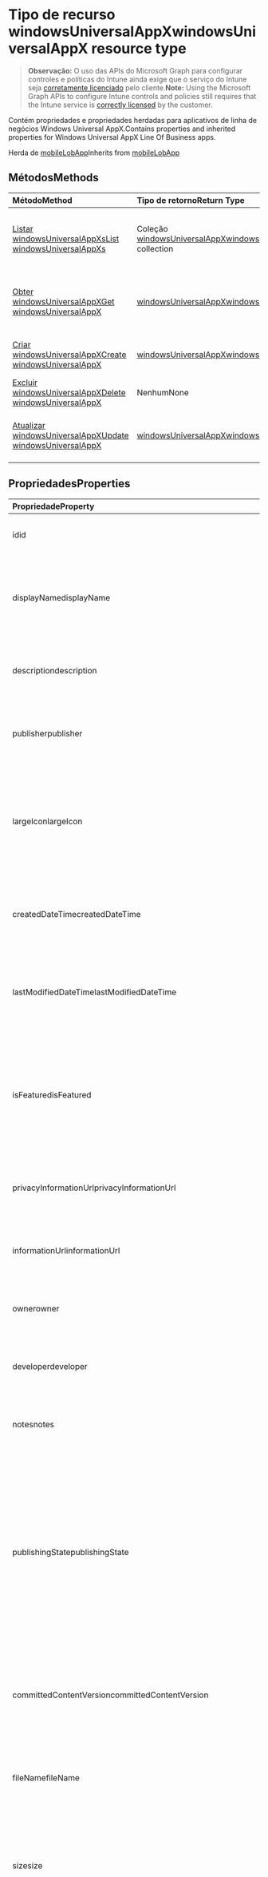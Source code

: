 # <a name="windowsuniversalappx-resource-type"></a><span data-ttu-id="c41b6-101">Tipo de recurso windowsUniversalAppX</span><span class="sxs-lookup"><span data-stu-id="c41b6-101">windowsUniversalAppX resource type</span></span>

> <span data-ttu-id="c41b6-102">**Observação:** O uso das APIs do Microsoft Graph para configurar controles e políticas do Intune ainda exige que o serviço do Intune seja [corretamente licenciado](https://go.microsoft.com/fwlink/?linkid=839381) pelo cliente.</span><span class="sxs-lookup"><span data-stu-id="c41b6-102">**Note:** Using the Microsoft Graph APIs to configure Intune controls and policies still requires that the Intune service is [correctly licensed](https://go.microsoft.com/fwlink/?linkid=839381) by the customer.</span></span>

<span data-ttu-id="c41b6-103">Contém propriedades e propriedades herdadas para aplicativos de linha de negócios Windows Universal AppX.</span><span class="sxs-lookup"><span data-stu-id="c41b6-103">Contains properties and inherited properties for Windows Universal AppX Line Of Business apps.</span></span>

<span data-ttu-id="c41b6-104">Herda de [mobileLobApp](../resources/intune_apps_mobilelobapp.md)</span><span class="sxs-lookup"><span data-stu-id="c41b6-104">Inherits from [mobileLobApp](../resources/intune_apps_mobilelobapp.md)</span></span>

## <a name="methods"></a><span data-ttu-id="c41b6-105">Métodos</span><span class="sxs-lookup"><span data-stu-id="c41b6-105">Methods</span></span>
|<span data-ttu-id="c41b6-106">Método</span><span class="sxs-lookup"><span data-stu-id="c41b6-106">Method</span></span>|<span data-ttu-id="c41b6-107">Tipo de retorno</span><span class="sxs-lookup"><span data-stu-id="c41b6-107">Return Type</span></span>|<span data-ttu-id="c41b6-108">Descrição</span><span class="sxs-lookup"><span data-stu-id="c41b6-108">Description</span></span>|
|:---|:---|:---|
|[<span data-ttu-id="c41b6-109">Listar windowsUniversalAppXs</span><span class="sxs-lookup"><span data-stu-id="c41b6-109">List windowsUniversalAppXs</span></span>](../api/intune_apps_windowsuniversalappx_list.md)|<span data-ttu-id="c41b6-110">Coleção [windowsUniversalAppX](../resources/intune_apps_windowsuniversalappx.md)</span><span class="sxs-lookup"><span data-stu-id="c41b6-110">[windowsUniversalAppX](../resources/intune_apps_windowsuniversalappx.md) collection</span></span>|<span data-ttu-id="c41b6-111">Lista propriedades e relações dos objetos [windowsUniversalAppX](../resources/intune_apps_windowsuniversalappx.md).</span><span class="sxs-lookup"><span data-stu-id="c41b6-111">List properties and relationships of the [windowsUniversalAppX](../resources/intune_apps_windowsuniversalappx.md) objects.</span></span>|
|[<span data-ttu-id="c41b6-112">Obter windowsUniversalAppX</span><span class="sxs-lookup"><span data-stu-id="c41b6-112">Get windowsUniversalAppX</span></span>](../api/intune_apps_windowsuniversalappx_get.md)|[<span data-ttu-id="c41b6-113">windowsUniversalAppX</span><span class="sxs-lookup"><span data-stu-id="c41b6-113">windowsUniversalAppX</span></span>](../resources/intune_apps_windowsuniversalappx.md)|<span data-ttu-id="c41b6-114">Propriedades de leitura e relações do objeto [windowsUniversalAppX](../resources/intune_apps_windowsuniversalappx.md).</span><span class="sxs-lookup"><span data-stu-id="c41b6-114">Read properties and relationships of the [windowsUniversalAppX](../resources/intune_apps_windowsuniversalappx.md) object.</span></span>|
|[<span data-ttu-id="c41b6-115">Criar windowsUniversalAppX</span><span class="sxs-lookup"><span data-stu-id="c41b6-115">Create windowsUniversalAppX</span></span>](../api/intune_apps_windowsuniversalappx_create.md)|[<span data-ttu-id="c41b6-116">windowsUniversalAppX</span><span class="sxs-lookup"><span data-stu-id="c41b6-116">windowsUniversalAppX</span></span>](../resources/intune_apps_windowsuniversalappx.md)|<span data-ttu-id="c41b6-117">Cria um novo objeto [windowsUniversalAppX](../resources/intune_apps_windowsuniversalappx.md).</span><span class="sxs-lookup"><span data-stu-id="c41b6-117">Create a new [windowsUniversalAppX](../resources/intune_apps_windowsuniversalappx.md) object.</span></span>|
|[<span data-ttu-id="c41b6-118">Excluir windowsUniversalAppX</span><span class="sxs-lookup"><span data-stu-id="c41b6-118">Delete windowsUniversalAppX</span></span>](../api/intune_apps_windowsuniversalappx_delete.md)|<span data-ttu-id="c41b6-119">Nenhum</span><span class="sxs-lookup"><span data-stu-id="c41b6-119">None</span></span>|<span data-ttu-id="c41b6-120">Exclui um [windowsUniversalAppX](../resources/intune_apps_windowsuniversalappx.md).</span><span class="sxs-lookup"><span data-stu-id="c41b6-120">Deletes a [windowsUniversalAppX](../resources/intune_apps_windowsuniversalappx.md).</span></span>|
|[<span data-ttu-id="c41b6-121">Atualizar windowsUniversalAppX</span><span class="sxs-lookup"><span data-stu-id="c41b6-121">Update windowsUniversalAppX</span></span>](../api/intune_apps_windowsuniversalappx_update.md)|[<span data-ttu-id="c41b6-122">windowsUniversalAppX</span><span class="sxs-lookup"><span data-stu-id="c41b6-122">windowsUniversalAppX</span></span>](../resources/intune_apps_windowsuniversalappx.md)|<span data-ttu-id="c41b6-123">Atualiza as propriedades de um objeto [windowsUniversalAppX](../resources/intune_apps_windowsuniversalappx.md).</span><span class="sxs-lookup"><span data-stu-id="c41b6-123">Update the properties of a [windowsUniversalAppX](../resources/intune_apps_windowsuniversalappx.md) object.</span></span>|

## <a name="properties"></a><span data-ttu-id="c41b6-124">Propriedades</span><span class="sxs-lookup"><span data-stu-id="c41b6-124">Properties</span></span>
|<span data-ttu-id="c41b6-125">Propriedade</span><span class="sxs-lookup"><span data-stu-id="c41b6-125">Property</span></span>|<span data-ttu-id="c41b6-126">Tipo</span><span class="sxs-lookup"><span data-stu-id="c41b6-126">Type</span></span>|<span data-ttu-id="c41b6-127">Descrição</span><span class="sxs-lookup"><span data-stu-id="c41b6-127">Description</span></span>|
|:---|:---|:---|
|<span data-ttu-id="c41b6-128">id</span><span class="sxs-lookup"><span data-stu-id="c41b6-128">id</span></span>|<span data-ttu-id="c41b6-129">Cadeia de caracteres</span><span class="sxs-lookup"><span data-stu-id="c41b6-129">String</span></span>|<span data-ttu-id="c41b6-130">Chave da entidade.</span><span class="sxs-lookup"><span data-stu-id="c41b6-130">Key of the entity.</span></span> <span data-ttu-id="c41b6-131">Herdado de [mobileApp](../resources/intune_apps_mobileapp.md)</span><span class="sxs-lookup"><span data-stu-id="c41b6-131">Inherited from [mobileApp](../resources/intune_apps_mobileapp.md)</span></span>|
|<span data-ttu-id="c41b6-132">displayName</span><span class="sxs-lookup"><span data-stu-id="c41b6-132">displayName</span></span>|<span data-ttu-id="c41b6-133">Cadeia de caracteres</span><span class="sxs-lookup"><span data-stu-id="c41b6-133">String</span></span>|<span data-ttu-id="c41b6-134">O título do aplicativo importado ou definido pelo administrador.</span><span class="sxs-lookup"><span data-stu-id="c41b6-134">The admin provided or imported title of the app.</span></span> <span data-ttu-id="c41b6-135">Herdado de [mobileApp](../resources/intune_apps_mobileapp.md)</span><span class="sxs-lookup"><span data-stu-id="c41b6-135">Inherited from [mobileApp](../resources/intune_apps_mobileapp.md)</span></span>|
|<span data-ttu-id="c41b6-136">description</span><span class="sxs-lookup"><span data-stu-id="c41b6-136">description</span></span>|<span data-ttu-id="c41b6-137">Cadeia de caracteres</span><span class="sxs-lookup"><span data-stu-id="c41b6-137">String</span></span>|<span data-ttu-id="c41b6-138">A descrição do aplicativo.</span><span class="sxs-lookup"><span data-stu-id="c41b6-138">The description of the app.</span></span> <span data-ttu-id="c41b6-139">Herdado de [mobileApp](../resources/intune_apps_mobileapp.md)</span><span class="sxs-lookup"><span data-stu-id="c41b6-139">Inherited from [mobileApp](../resources/intune_apps_mobileapp.md)</span></span>|
|<span data-ttu-id="c41b6-140">publisher</span><span class="sxs-lookup"><span data-stu-id="c41b6-140">publisher</span></span>|<span data-ttu-id="c41b6-141">Cadeia de caracteres</span><span class="sxs-lookup"><span data-stu-id="c41b6-141">String</span></span>|<span data-ttu-id="c41b6-142">O publicador do aplicativo.</span><span class="sxs-lookup"><span data-stu-id="c41b6-142">The publisher of the app.</span></span> <span data-ttu-id="c41b6-143">Herdado de [mobileApp](../resources/intune_apps_mobileapp.md)</span><span class="sxs-lookup"><span data-stu-id="c41b6-143">Inherited from [mobileApp](../resources/intune_apps_mobileapp.md)</span></span>|
|<span data-ttu-id="c41b6-144">largeIcon</span><span class="sxs-lookup"><span data-stu-id="c41b6-144">largeIcon</span></span>|[<span data-ttu-id="c41b6-145">mimeContent</span><span class="sxs-lookup"><span data-stu-id="c41b6-145">mimeContent</span></span>](../resources/intune_shared_mimecontent.md)|<span data-ttu-id="c41b6-146">O ícone grande, a ser exibido nos detalhes do aplicativo e usado para o carregamento do ícone.</span><span class="sxs-lookup"><span data-stu-id="c41b6-146">The large icon, to be displayed in the app details and used for upload of the icon.</span></span> <span data-ttu-id="c41b6-147">Herdado de [mobileApp](../resources/intune_apps_mobileapp.md)</span><span class="sxs-lookup"><span data-stu-id="c41b6-147">Inherited from [mobileApp](../resources/intune_apps_mobileapp.md)</span></span>|
|<span data-ttu-id="c41b6-148">createdDateTime</span><span class="sxs-lookup"><span data-stu-id="c41b6-148">createdDateTime</span></span>|<span data-ttu-id="c41b6-149">DateTimeOffset</span><span class="sxs-lookup"><span data-stu-id="c41b6-149">DateTimeOffset</span></span>|<span data-ttu-id="c41b6-150">A data e a hora da criação do aplicativo.</span><span class="sxs-lookup"><span data-stu-id="c41b6-150">The date and time the app was created.</span></span> <span data-ttu-id="c41b6-151">Herdado de [mobileApp](../resources/intune_apps_mobileapp.md)</span><span class="sxs-lookup"><span data-stu-id="c41b6-151">Inherited from [mobileApp](../resources/intune_apps_mobileapp.md)</span></span>|
|<span data-ttu-id="c41b6-152">lastModifiedDateTime</span><span class="sxs-lookup"><span data-stu-id="c41b6-152">lastModifiedDateTime</span></span>|<span data-ttu-id="c41b6-153">DateTimeOffset</span><span class="sxs-lookup"><span data-stu-id="c41b6-153">DateTimeOffset</span></span>|<span data-ttu-id="c41b6-154">A data e a hora que o aplicativo foi modificado pela última vez.</span><span class="sxs-lookup"><span data-stu-id="c41b6-154">The date and time the app was last modified.</span></span> <span data-ttu-id="c41b6-155">Herdado de [mobileApp](../resources/intune_apps_mobileapp.md)</span><span class="sxs-lookup"><span data-stu-id="c41b6-155">Inherited from [mobileApp](../resources/intune_apps_mobileapp.md)</span></span>|
|<span data-ttu-id="c41b6-156">isFeatured</span><span class="sxs-lookup"><span data-stu-id="c41b6-156">isFeatured</span></span>|<span data-ttu-id="c41b6-157">Booliano</span><span class="sxs-lookup"><span data-stu-id="c41b6-157">Boolean</span></span>|<span data-ttu-id="c41b6-158">O valor que indica se o aplicativo está marcado como em destaque pelo administrador. Herdado de [mobileApp](../resources/intune_apps_mobileapp.md)</span><span class="sxs-lookup"><span data-stu-id="c41b6-158">The value indicating whether the app is marked as featured by the admin. Inherited from [mobileApp](../resources/intune_apps_mobileapp.md)</span></span>|
|<span data-ttu-id="c41b6-159">privacyInformationUrl</span><span class="sxs-lookup"><span data-stu-id="c41b6-159">privacyInformationUrl</span></span>|<span data-ttu-id="c41b6-160">Cadeia de caracteres</span><span class="sxs-lookup"><span data-stu-id="c41b6-160">String</span></span>|<span data-ttu-id="c41b6-161">A URL da declaração de privacidade.</span><span class="sxs-lookup"><span data-stu-id="c41b6-161">The privacy statement Url.</span></span> <span data-ttu-id="c41b6-162">Herdado de [mobileApp](../resources/intune_apps_mobileapp.md)</span><span class="sxs-lookup"><span data-stu-id="c41b6-162">Inherited from [mobileApp](../resources/intune_apps_mobileapp.md)</span></span>|
|<span data-ttu-id="c41b6-163">informationUrl</span><span class="sxs-lookup"><span data-stu-id="c41b6-163">informationUrl</span></span>|<span data-ttu-id="c41b6-164">Cadeia de caracteres</span><span class="sxs-lookup"><span data-stu-id="c41b6-164">String</span></span>|<span data-ttu-id="c41b6-165">A URL de informações adicionais.</span><span class="sxs-lookup"><span data-stu-id="c41b6-165">The more information Url.</span></span> <span data-ttu-id="c41b6-166">Herdado de [mobileApp](../resources/intune_apps_mobileapp.md)</span><span class="sxs-lookup"><span data-stu-id="c41b6-166">Inherited from [mobileApp](../resources/intune_apps_mobileapp.md)</span></span>|
|<span data-ttu-id="c41b6-167">owner</span><span class="sxs-lookup"><span data-stu-id="c41b6-167">owner</span></span>|<span data-ttu-id="c41b6-168">Cadeia de caracteres</span><span class="sxs-lookup"><span data-stu-id="c41b6-168">String</span></span>|<span data-ttu-id="c41b6-169">O proprietário do conteúdo.</span><span class="sxs-lookup"><span data-stu-id="c41b6-169">The owner of the app.</span></span> <span data-ttu-id="c41b6-170">Herdado de [mobileApp](../resources/intune_apps_mobileapp.md)</span><span class="sxs-lookup"><span data-stu-id="c41b6-170">Inherited from [mobileApp](../resources/intune_apps_mobileapp.md)</span></span>|
|<span data-ttu-id="c41b6-171">developer</span><span class="sxs-lookup"><span data-stu-id="c41b6-171">developer</span></span>|<span data-ttu-id="c41b6-172">Cadeia de caracteres</span><span class="sxs-lookup"><span data-stu-id="c41b6-172">String</span></span>|<span data-ttu-id="c41b6-173">O desenvolvedor do aplicativo.</span><span class="sxs-lookup"><span data-stu-id="c41b6-173">The developer of the app.</span></span> <span data-ttu-id="c41b6-174">Herdado de [mobileApp](../resources/intune_apps_mobileapp.md)</span><span class="sxs-lookup"><span data-stu-id="c41b6-174">Inherited from [mobileApp](../resources/intune_apps_mobileapp.md)</span></span>|
|<span data-ttu-id="c41b6-175">notes</span><span class="sxs-lookup"><span data-stu-id="c41b6-175">notes</span></span>|<span data-ttu-id="c41b6-176">Cadeia de caracteres</span><span class="sxs-lookup"><span data-stu-id="c41b6-176">String</span></span>|<span data-ttu-id="c41b6-177">Anotações para o aplicativo.</span><span class="sxs-lookup"><span data-stu-id="c41b6-177">Notes for the app.</span></span> <span data-ttu-id="c41b6-178">Herdado de [mobileApp](../resources/intune_apps_mobileapp.md)</span><span class="sxs-lookup"><span data-stu-id="c41b6-178">Inherited from [mobileApp](../resources/intune_apps_mobileapp.md)</span></span>|
|<span data-ttu-id="c41b6-179">publishingState</span><span class="sxs-lookup"><span data-stu-id="c41b6-179">publishingState</span></span>|[<span data-ttu-id="c41b6-180">mobileAppPublishingState</span><span class="sxs-lookup"><span data-stu-id="c41b6-180">mobileAppPublishingState</span></span>](../resources/intune_apps_mobileapppublishingstate.md)|<span data-ttu-id="c41b6-181">O estado de publicação para o aplicativo.</span><span class="sxs-lookup"><span data-stu-id="c41b6-181">The publishing state for the app.</span></span> <span data-ttu-id="c41b6-182">O aplicativo não pode ser assinado, a menos que ele seja publicado.</span><span class="sxs-lookup"><span data-stu-id="c41b6-182">The app cannot be assigned unless the app is published.</span></span> <span data-ttu-id="c41b6-183">Herdada do [mobileApp](../resources/intune_apps_mobileapp.md).</span><span class="sxs-lookup"><span data-stu-id="c41b6-183">Inherited from [mobileApp](../resources/intune_apps_mobileapp.md).</span></span> <span data-ttu-id="c41b6-184">Os valores possíveis são: `notPublished`, `processing`, `published`.</span><span class="sxs-lookup"><span data-stu-id="c41b6-184">Possible values are: `notPublished`, `processing`, `published`.</span></span>|
|<span data-ttu-id="c41b6-185">committedContentVersion</span><span class="sxs-lookup"><span data-stu-id="c41b6-185">committedContentVersion</span></span>|<span data-ttu-id="c41b6-186">String</span><span class="sxs-lookup"><span data-stu-id="c41b6-186">String</span></span>|<span data-ttu-id="c41b6-187">A versão do conteúdo interno confirmado.</span><span class="sxs-lookup"><span data-stu-id="c41b6-187">The internal committed content version.</span></span> <span data-ttu-id="c41b6-188">Herdado de [mobileLobApp](../resources/intune_apps_mobilelobapp.md)</span><span class="sxs-lookup"><span data-stu-id="c41b6-188">Inherited from [mobileLobApp](../resources/intune_apps_mobilelobapp.md)</span></span>|
|<span data-ttu-id="c41b6-189">fileName</span><span class="sxs-lookup"><span data-stu-id="c41b6-189">fileName</span></span>|<span data-ttu-id="c41b6-190">String</span><span class="sxs-lookup"><span data-stu-id="c41b6-190">String</span></span>|<span data-ttu-id="c41b6-191">O nome do arquivo do aplicativo Lob principal.</span><span class="sxs-lookup"><span data-stu-id="c41b6-191">The name of the main Lob application file.</span></span> <span data-ttu-id="c41b6-192">Herdado de [mobileLobApp](../resources/intune_apps_mobilelobapp.md)</span><span class="sxs-lookup"><span data-stu-id="c41b6-192">Inherited from [mobileLobApp](../resources/intune_apps_mobilelobapp.md)</span></span>|
|<span data-ttu-id="c41b6-193">size</span><span class="sxs-lookup"><span data-stu-id="c41b6-193">size</span></span>|<span data-ttu-id="c41b6-194">Int64</span><span class="sxs-lookup"><span data-stu-id="c41b6-194">Int64</span></span>|<span data-ttu-id="c41b6-195">O tamanho total, incluindo todos os arquivos carregados.</span><span class="sxs-lookup"><span data-stu-id="c41b6-195">The total size, including all uploaded files.</span></span> <span data-ttu-id="c41b6-196">Herdado de [mobileLobApp](../resources/intune_apps_mobilelobapp.md)</span><span class="sxs-lookup"><span data-stu-id="c41b6-196">Inherited from [mobileLobApp](../resources/intune_apps_mobilelobapp.md)</span></span>|
|<span data-ttu-id="c41b6-197">applicableArchitectures</span><span class="sxs-lookup"><span data-stu-id="c41b6-197">applicableArchitectures</span></span>|[<span data-ttu-id="c41b6-198">windowsArchitecture</span><span class="sxs-lookup"><span data-stu-id="c41b6-198">windowsArchitecture</span></span>](../resources/intune_apps_windowsarchitecture.md)|<span data-ttu-id="c41b6-199">As arquiteturas do Windows nas quais este aplicativo pode ser executado.</span><span class="sxs-lookup"><span data-stu-id="c41b6-199">The Windows architecture(s) for which this app can run on.</span></span> <span data-ttu-id="c41b6-200">Os valores possíveis são: `none`, `x86`, `x64`, `arm`, `neutral`.</span><span class="sxs-lookup"><span data-stu-id="c41b6-200">Possible values are: `none`, `x86`, `x64`, `arm`, `neutral`.</span></span>|
|<span data-ttu-id="c41b6-201">applicableDeviceTypes</span><span class="sxs-lookup"><span data-stu-id="c41b6-201">applicableDeviceTypes</span></span>|[<span data-ttu-id="c41b6-202">windowsDeviceType</span><span class="sxs-lookup"><span data-stu-id="c41b6-202">windowsDeviceType</span></span>](../resources/intune_apps_windowsdevicetype.md)|<span data-ttu-id="c41b6-203">Os tipos de dispositivos Windows nos quais este aplicativo pode ser executado.</span><span class="sxs-lookup"><span data-stu-id="c41b6-203">The Windows device type(s) for which this app can run on.</span></span> <span data-ttu-id="c41b6-204">Os valores possíveis são: `none`, `desktop`, `mobile`, `holographic`, `team`.</span><span class="sxs-lookup"><span data-stu-id="c41b6-204">Possible values are: `none`, `desktop`, `mobile`, `holographic`, `team`.</span></span>|
|<span data-ttu-id="c41b6-205">identityName</span><span class="sxs-lookup"><span data-stu-id="c41b6-205">identityName</span></span>|<span data-ttu-id="c41b6-206">String</span><span class="sxs-lookup"><span data-stu-id="c41b6-206">String</span></span>|<span data-ttu-id="c41b6-207">O Nome da Identidade.</span><span class="sxs-lookup"><span data-stu-id="c41b6-207">The Identity Name.</span></span>|
|<span data-ttu-id="c41b6-208">identityPublisherHash</span><span class="sxs-lookup"><span data-stu-id="c41b6-208">identityPublisherHash</span></span>|<span data-ttu-id="c41b6-209">String</span><span class="sxs-lookup"><span data-stu-id="c41b6-209">String</span></span>|<span data-ttu-id="c41b6-210">O Hash do Publicador de Identidade.</span><span class="sxs-lookup"><span data-stu-id="c41b6-210">The Identity Publisher Hash.</span></span>|
|<span data-ttu-id="c41b6-211">identityResourceIdentifier</span><span class="sxs-lookup"><span data-stu-id="c41b6-211">identityResourceIdentifier</span></span>|<span data-ttu-id="c41b6-212">String</span><span class="sxs-lookup"><span data-stu-id="c41b6-212">String</span></span>|<span data-ttu-id="c41b6-213">O Identificador de Recurso da Identidade.</span><span class="sxs-lookup"><span data-stu-id="c41b6-213">The Identity Resource Identifier.</span></span>|
|<span data-ttu-id="c41b6-214">isBundle</span><span class="sxs-lookup"><span data-stu-id="c41b6-214">isBundle</span></span>|<span data-ttu-id="c41b6-215">Booliano</span><span class="sxs-lookup"><span data-stu-id="c41b6-215">Boolean</span></span>|<span data-ttu-id="c41b6-216">Se o aplicativo é um pacote ou não.</span><span class="sxs-lookup"><span data-stu-id="c41b6-216">Whether or not the app is a bundle.</span></span>|
|<span data-ttu-id="c41b6-217">minimumSupportedOperatingSystem</span><span class="sxs-lookup"><span data-stu-id="c41b6-217">minimumSupportedOperatingSystem</span></span>|[<span data-ttu-id="c41b6-218">windowsMinimumOperatingSystem</span><span class="sxs-lookup"><span data-stu-id="c41b6-218">windowsMinimumOperatingSystem</span></span>](../resources/intune_apps_windowsminimumoperatingsystem.md)|<span data-ttu-id="c41b6-219">O valor do sistema de operacional mínimo aplicável.</span><span class="sxs-lookup"><span data-stu-id="c41b6-219">The value for the minimum applicable operating system.</span></span>|
|<span data-ttu-id="c41b6-220">identityVersion</span><span class="sxs-lookup"><span data-stu-id="c41b6-220">identityVersion</span></span>|<span data-ttu-id="c41b6-221">String</span><span class="sxs-lookup"><span data-stu-id="c41b6-221">String</span></span>|<span data-ttu-id="c41b6-222">A versão da identidade.</span><span class="sxs-lookup"><span data-stu-id="c41b6-222">The identity version.</span></span>|

## <a name="relationships"></a><span data-ttu-id="c41b6-223">Relações</span><span class="sxs-lookup"><span data-stu-id="c41b6-223">Relationships</span></span>
|<span data-ttu-id="c41b6-224">Relação</span><span class="sxs-lookup"><span data-stu-id="c41b6-224">Relationship</span></span>|<span data-ttu-id="c41b6-225">Tipo</span><span class="sxs-lookup"><span data-stu-id="c41b6-225">Type</span></span>|<span data-ttu-id="c41b6-226">Descrição</span><span class="sxs-lookup"><span data-stu-id="c41b6-226">Description</span></span>|
|:---|:---|:---|
|<span data-ttu-id="c41b6-227">categories</span><span class="sxs-lookup"><span data-stu-id="c41b6-227">categories</span></span>|<span data-ttu-id="c41b6-228">Coleção [mobileAppCategory](../resources/intune_apps_mobileappcategory.md)</span><span class="sxs-lookup"><span data-stu-id="c41b6-228">[mobileAppCategory](../resources/intune_apps_mobileappcategory.md) collection</span></span>|<span data-ttu-id="c41b6-229">A lista de categorias para este aplicativo.</span><span class="sxs-lookup"><span data-stu-id="c41b6-229">The list of categories for this app.</span></span> <span data-ttu-id="c41b6-230">Herdado de [mobileApp](../resources/intune_apps_mobileapp.md)</span><span class="sxs-lookup"><span data-stu-id="c41b6-230">Inherited from [mobileApp](../resources/intune_apps_mobileapp.md)</span></span>|
|<span data-ttu-id="c41b6-231">assignments</span><span class="sxs-lookup"><span data-stu-id="c41b6-231">assignments</span></span>|<span data-ttu-id="c41b6-232">Coleção [mobileAppAssignment](../resources/intune_apps_mobileappassignment.md)</span><span class="sxs-lookup"><span data-stu-id="c41b6-232">[mobileAppAssignment](../resources/intune_apps_mobileappassignment.md) collection</span></span>|<span data-ttu-id="c41b6-233">A lista de atribuições de grupo para esse aplicativo móvel.</span><span class="sxs-lookup"><span data-stu-id="c41b6-233">The list of group assignments for this mobile app.</span></span> <span data-ttu-id="c41b6-234">Herdado de [mobileApp](../resources/intune_apps_mobileapp.md)</span><span class="sxs-lookup"><span data-stu-id="c41b6-234">Inherited from [mobileApp](../resources/intune_apps_mobileapp.md)</span></span>|
|<span data-ttu-id="c41b6-235">contentVersions</span><span class="sxs-lookup"><span data-stu-id="c41b6-235">contentVersions</span></span>|<span data-ttu-id="c41b6-236">Coleção [mobileAppContent](../resources/intune_apps_mobileappcontent.md)</span><span class="sxs-lookup"><span data-stu-id="c41b6-236">[mobileAppContent](../resources/intune_apps_mobileappcontent.md) collection</span></span>|<span data-ttu-id="c41b6-237">A lista das versões de conteúdo deste aplicativo.</span><span class="sxs-lookup"><span data-stu-id="c41b6-237">The list of content versions for this app.</span></span> <span data-ttu-id="c41b6-238">Herdado de [mobileLobApp](../resources/intune_apps_mobilelobapp.md)</span><span class="sxs-lookup"><span data-stu-id="c41b6-238">Inherited from [mobileLobApp](../resources/intune_apps_mobilelobapp.md)</span></span>|

## <a name="json-representation"></a><span data-ttu-id="c41b6-239">Representação JSON</span><span class="sxs-lookup"><span data-stu-id="c41b6-239">JSON Representation</span></span>
<span data-ttu-id="c41b6-240">Veja a seguir uma representação JSON do recurso.</span><span class="sxs-lookup"><span data-stu-id="c41b6-240">Here is a JSON representation of the resource.</span></span>
<!-- {
  "blockType": "resource",
  "keyProperty": "id",
  "@odata.type": "microsoft.graph.windowsUniversalAppX"
}
-->
``` json
{
  "@odata.type": "#microsoft.graph.windowsUniversalAppX",
  "id": "String (identifier)",
  "displayName": "String",
  "description": "String",
  "publisher": "String",
  "largeIcon": {
    "@odata.type": "microsoft.graph.mimeContent",
    "type": "String",
    "value": "binary"
  },
  "createdDateTime": "String (timestamp)",
  "lastModifiedDateTime": "String (timestamp)",
  "isFeatured": true,
  "privacyInformationUrl": "String",
  "informationUrl": "String",
  "owner": "String",
  "developer": "String",
  "notes": "String",
  "publishingState": "String",
  "committedContentVersion": "String",
  "fileName": "String",
  "size": 1024,
  "applicableArchitectures": "String",
  "applicableDeviceTypes": "String",
  "identityName": "String",
  "identityPublisherHash": "String",
  "identityResourceIdentifier": "String",
  "isBundle": true,
  "minimumSupportedOperatingSystem": {
    "@odata.type": "microsoft.graph.windowsMinimumOperatingSystem",
    "v8_0": true,
    "v8_1": true,
    "v10_0": true
  },
  "identityVersion": "String"
}
```



